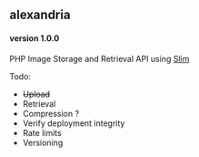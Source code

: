 ## alexandria
#### version 1.0.0
PHP Image Storage and Retrieval API using [Slim](https://github.com/slimphp/Slim)

Todo:
- ~~Upload~~
- Retrieval
- Compression ?
- Verify deployment integrity
- Rate limits
- Versioning
